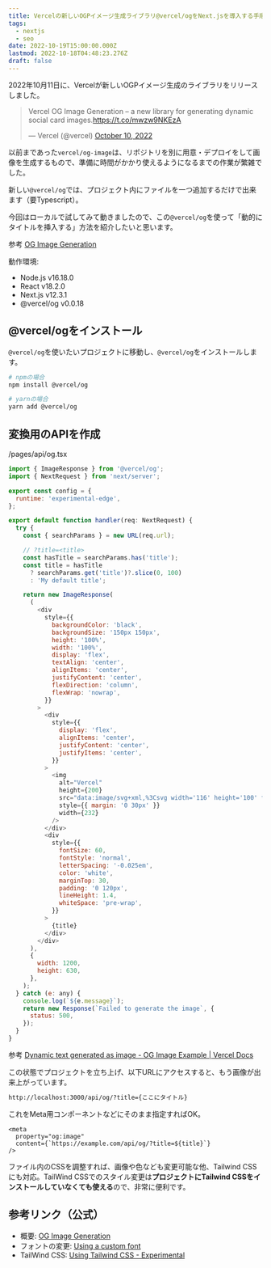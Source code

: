 ```yaml
---
title: Vercelの新しいOGPイメージ生成ライブラリ@vercel/ogをNext.jsを導入する手順
tags:
  - nextjs
  - seo
date: 2022-10-19T15:00:00.000Z
lastmod: 2022-10-18T04:48:23.276Z
draft: false
---
```


2022年10月11日に、Vercelが新しいOGPイメージ生成のライブラリをリリースしました。

<blockquote class="twitter-tweet"><p lang="en" dir="ltr">Vercel OG Image Generation – a new library for generating dynamic social card images.<a href="https://t.co/mwzw9NKEzA">https://t.co/mwzw9NKEzA</a></p>&mdash; Vercel (@vercel) <a href="https://twitter.com/vercel/status/1579561293069316096?ref_src=twsrc%5Etfw">October 10, 2022</a></blockquote>

以前まであった`vercel/og-image`は、リポジトリを別に用意・デプロイをして画像を生成するもので、準備に時間がかかり使えるようになるまでの作業が繁雑でした。

新しい`@vercel/og`では、プロジェクト内にファイルを一つ追加するだけで出来ます（要Typescript）。

今回はローカルで試してみて動きましたので、この`@vercel/og`を使って「動的にタイトルを挿入する」方法を紹介したいと思います。

<span class="label warning">参考</span> [OG Image Generation](https://vercel.com/docs/concepts/functions/edge-functions/og-image-generation)

動作環境:

- Node.js v16.18.0
- React v18.2.0
- Next.js v12.3.1
- @vercel/og v0.0.18

## @vercel/ogをインストール

`@vercel/og`を使いたいプロジェクトに移動し、`@vercel/og`をインストールします。

```bash
# npmの場合
npm install @vercel/og

# yarnの場合
yarn add @vercel/og
```

## 変換用のAPIを作成

<div class="filename">/pages/api/og.tsx</div>

```js
import { ImageResponse } from '@vercel/og';
import { NextRequest } from 'next/server';

export const config = {
  runtime: 'experimental-edge',
};

export default function handler(req: NextRequest) {
  try {
    const { searchParams } = new URL(req.url);

    // ?title=<title>
    const hasTitle = searchParams.has('title');
    const title = hasTitle
      ? searchParams.get('title')?.slice(0, 100)
      : 'My default title';

    return new ImageResponse(
      (
        <div
          style={{
            backgroundColor: 'black',
            backgroundSize: '150px 150px',
            height: '100%',
            width: '100%',
            display: 'flex',
            textAlign: 'center',
            alignItems: 'center',
            justifyContent: 'center',
            flexDirection: 'column',
            flexWrap: 'nowrap',
          }}
        >
          <div
            style={{
              display: 'flex',
              alignItems: 'center',
              justifyContent: 'center',
              justifyItems: 'center',
            }}
          >
            <img
              alt="Vercel"
              height={200}
              src="data:image/svg+xml,%3Csvg width='116' height='100' fill='white' xmlns='http://www.w3.org/2000/svg'%3E%3Cpath d='M57.5 0L115 100H0L57.5 0z' /%3E%3C/svg%3E"
              style={{ margin: '0 30px' }}
              width={232}
            />
          </div>
          <div
            style={{
              fontSize: 60,
              fontStyle: 'normal',
              letterSpacing: '-0.025em',
              color: 'white',
              marginTop: 30,
              padding: '0 120px',
              lineHeight: 1.4,
              whiteSpace: 'pre-wrap',
            }}
          >
            {title}
          </div>
        </div>
      ),
      {
        width: 1200,
        height: 630,
      },
    );
  } catch (e: any) {
    console.log(`${e.message}`);
    return new Response(`Failed to generate the image`, {
      status: 500,
    });
  }
}
```

<span class="label warning">参考</span> [Dynamic text generated as image - OG Image Example | Vercel Docs](https://vercel.com/docs/concepts/functions/edge-functions/og-image-examples#dynamic-text-generated-as-image)

この状態でプロジェクトを立ち上げ、以下URLにアクセスすると、もう画像が出来上がっています。

```html
http://localhost:3000/api/og/?title={ここにタイトル}
```

これをMeta用コンポーネントなどにそのまま指定すればOK。

```text
<meta
  property="og:image"
  content={`https://example.com/api/og/?title=${title}`}
/>
```

ファイル内のCSSを調整すれば、画像や色なども変更可能な他、Tailwind CSSにも対応。TailWind CSSでのスタイル変更は**プロジェクトにTailwind CSSをインストールしていなくても使える**ので、非常に便利です。

## 参考リンク（公式）

- 概要: [OG Image Generation](https://vercel.com/docs/concepts/functions/edge-functions/og-image-generation)
- フォントの変更: [Using a custom font](https://vercel.com/docs/concepts/functions/edge-functions/og-image-examples#using-a-custom-font)
- TailWind CSS: [Using Tailwind CSS - Experimental](https://vercel.com/docs/concepts/functions/edge-functions/og-image-examples#using-tailwind-css---experimental)
